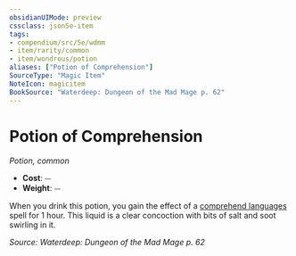 ```yaml
---
obsidianUIMode: preview
cssclass: json5e-item
tags:
- compendium/src/5e/wdmm
- item/rarity/common
- item/wondrous/potion
aliases: ["Potion of Comprehension"]
SourceType: "Magic Item"
NoteIcon: magicitem
BookSource: "Waterdeep: Dungeon of the Mad Mage p. 62"
---
```

# Potion of Comprehension
*Potion, common*  

- **Cost**: ⏤
- **Weight**: ⏤

When you drink this potion, you gain the effect of a [comprehend languages](/2-Mechanics/CLI/spells/comprehend-languages.md) spell for 1 hour. This liquid is a clear concoction with bits of salt and soot swirling in it.

*Source: Waterdeep: Dungeon of the Mad Mage p. 62*